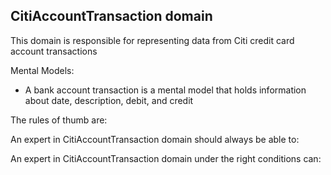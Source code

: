 ## CitiAccountTransaction domain

This domain is responsible for representing data from Citi credit card account transactions

Mental Models:

- A bank account transaction is a mental model that holds information about date, description, debit, and credit

The rules of thumb are:

An expert in CitiAccountTransaction domain should always be able to:

An expert in CitiAccountTransaction domain under the right conditions can:
